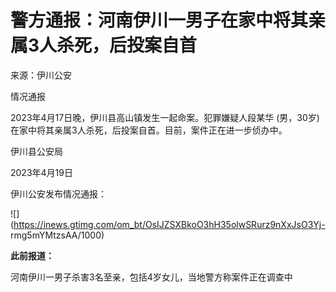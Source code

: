 # 警方通报：河南伊川一男子在家中将其亲属3人杀死，后投案自首

来源：伊川公安

情况通报

2023年4月17日晚，伊川县高山镇发生一起命案。犯罪嫌疑人段某华 (男，30岁) 在家中将其亲属3人杀死，后投案自首。目前，案件正在进一步侦办中。

伊川县公安局

2023年4月19日

伊川公安发布情况通报：

![](https://inews.gtimg.com/om_bt/OsIJZSXBkoO3hH35olwSRurz9nXxJsO3Yj-
rmg5mYMtzsAA/1000)

**此前报道：**

河南伊川一男子杀害3名至亲，包括4岁女儿，当地警方称案件正在调查中

